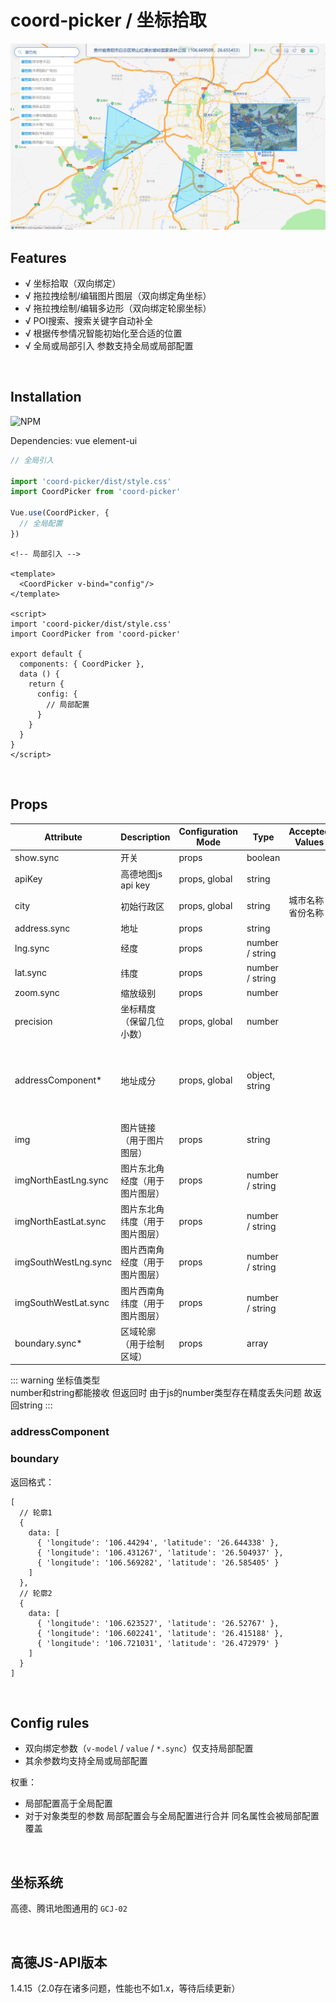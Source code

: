 # coord-picker / 坐标拾取

![图片](./preview.png)

## Features

- √ 坐标拾取（双向绑定）
- √ 拖拉拽绘制/编辑图片图层（双向绑定角坐标）
- √ 拖拉拽绘制/编辑多边形（双向绑定轮廓坐标）
- √ POI搜索、搜索关键字自动补全
- √ 根据传参情况智能初始化至合适的位置
- √ 全局或局部引入 参数支持全局或局部配置

<br>

## Installation

![NPM](https://nodei.co/npm/coord-picker.png)

Dependencies: vue element-ui

```ts
// 全局引入

import 'coord-picker/dist/style.css'
import CoordPicker from 'coord-picker'

Vue.use(CoordPicker, {
  // 全局配置
})
```

```vue
<!-- 局部引入 -->

<template>
  <CoordPicker v-bind="config"/>
</template>

<script>
import 'coord-picker/dist/style.css'
import CoordPicker from 'coord-picker'

export default {
  components: { CoordPicker },
  data () {
    return {
      config: {
        // 局部配置
      }
    }
  }
}
</script>
```

<br>

## Props

| Attribute | Description | Configuration Mode | Type | Accepted Values | Default |
| --- | --- | --- | --- | --- | --- |
| show.sync | 开关 | props | boolean | | false |
| apiKey | 高德地图js api key | props, global | string | | |
| city | 初始行政区 | props, global | string | 城市名称 / 省份名称 | |
| address.sync | 地址 | props | string | | |
| lng.sync | 经度 | props | number / string | | |
| lat.sync | 纬度 | props | number / string | | |
| zoom.sync | 缩放级别 | props | number | | |
| precision | 坐标精度（保留几位小数） | props, global | number | | 6 |
| addressComponent* | 地址成分 | props, global | object, string | | { province: true, city: true, district: true } |
| img | 图片链接（用于图片图层） | props | string | | |
| imgNorthEastLng.sync | 图片东北角经度（用于图片图层） | props | number / string | | |
| imgNorthEastLat.sync | 图片东北角纬度（用于图片图层） | props | number / string | | |
| imgSouthWestLng.sync | 图片西南角经度（用于图片图层） | props | number / string | | |
| imgSouthWestLat.sync | 图片西南角纬度（用于图片图层） | props | number / string | | |
| boundary.sync* | 区域轮廓（用于绘制区域） | props | array | | |

::: warning 坐标值类型  
number和string都能接收 但返回时 由于js的number类型存在精度丢失问题 故返回string
:::

### addressComponent

### boundary

返回格式：

```
[
  // 轮廓1
  {
    data: [
      { 'longitude': '106.44294', 'latitude': '26.644338' },
      { 'longitude': '106.431267', 'latitude': '26.504937' },
      { 'longitude': '106.569282', 'latitude': '26.585405' }
    ]
  },
  // 轮廓2
  {
    data: [
      { 'longitude': '106.623527', 'latitude': '26.52767' },
      { 'longitude': '106.602241', 'latitude': '26.415188' },
      { 'longitude': '106.721031', 'latitude': '26.472979' }
    ]
  }
]
```

<br>

## Config rules

- 双向绑定参数（`v-model` / `value` / `*.sync`）仅支持局部配置
- 其余参数均支持全局或局部配置

权重：

- 局部配置高于全局配置
- 对于对象类型的参数 局部配置会与全局配置进行合并 同名属性会被局部配置覆盖

<br>

## 坐标系统

高德、腾讯地图通用的 `GCJ-02`

<br>

## 高德JS-API版本

1.4.15（2.0存在诸多问题，性能也不如1.x，等待后续更新）

<br>
